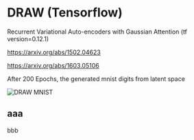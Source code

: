 # DRAW (Tensorflow)
Recurrent Variational Auto-encoders with Gaussian Attention (tf version=0.12.1)

https://arxiv.org/abs/1502.04623

https://arxiv.org/abs/1603.05106

After 200 Epochs, the generated mnist digits from latent space

![DRAW MNIST](https://github.com/lovecambi/DRAW/blob/master/generated_minst.jpg)

aaa
--
bbb
